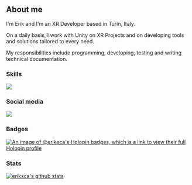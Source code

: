 ## About me
<div>
<p style='text-align: justify;'>
<p> I'm Erik and I'm an XR Developer based in Turin, Italy. </p>
<p> On a daily basis, I work with Unity on XR Projects and on developing tools and solutions tailored to every need.</p>
<p>My responsibilities include programming, developing, testing and writing technical documentation.</p>
</div>

### Skills
<p align="left">
  <a href="https://skillicons.dev">
    <img src="https://skillicons.dev/icons?i=unity,unreal,blender,git,cs,vscode,visualstudio" />
  </a>
</p>

### Social media
<div align="left">
<a href="https://it.linkedin.com/in/erik-scantamburlo">
<img src="https://img.shields.io/badge/LinkedIn-0077B5?style=for-the-badge&logo=linkedin&logoColor=white"/>
</a>
</div>

### Badges
[![An image of @eriksca's Holopin badges, which is a link to view their full Holopin profile](https://holopin.me/eriksca)](https://holopin.io/@eriksca)

### Stats
[![eriksca's github stats](https://github-readme-stats.vercel.app/api?username=eriksca&theme=dark&show_icons=true&count_private=false)](https://github.com/eriksca)


